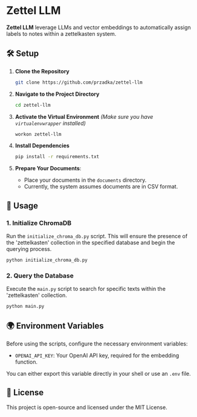 # Zettel LLM

**Zettel LLM** leverage LLMs and vector embeddings to automatically assign labels to notes within a zettelkasten system.

## 🛠️ Setup

1. **Clone the Repository**
   ```bash
   git clone https://github.com/przadka/zettel-llm
   ```

2. **Navigate to the Project Directory**
   ```bash
   cd zettel-llm
   ```

3. **Activate the Virtual Environment**
   *(Make sure you have `virtualenvwrapper` installed)*
   ```bash
   workon zettel-llm
   ```

4. **Install Dependencies**
   ```bash
   pip install -r requirements.txt
   ```

5. **Prepare Your Documents**:
   - Place your documents in the `documents` directory.
   - Currently, the system assumes documents are in CSV format.

## 🚀 Usage

### 1. Initialize ChromaDB

Run the `initialize_chroma_db.py` script. This will ensure the presence of the 'zettelkasten' collection in the specified database and begin the querying process.

```bash
python initialize_chroma_db.py
```

### 2. Query the Database

Execute the `main.py` script to search for specific texts within the 'zettelkasten' collection.

```bash
python main.py
```

## 🌍 Environment Variables

Before using the scripts, configure the necessary environment variables:

- `OPENAI_API_KEY`: Your OpenAI API key, required for the embedding function.

You can either export this variable directly in your shell or use an `.env` file.

## 📜 License

This project is open-source and licensed under the MIT License.
